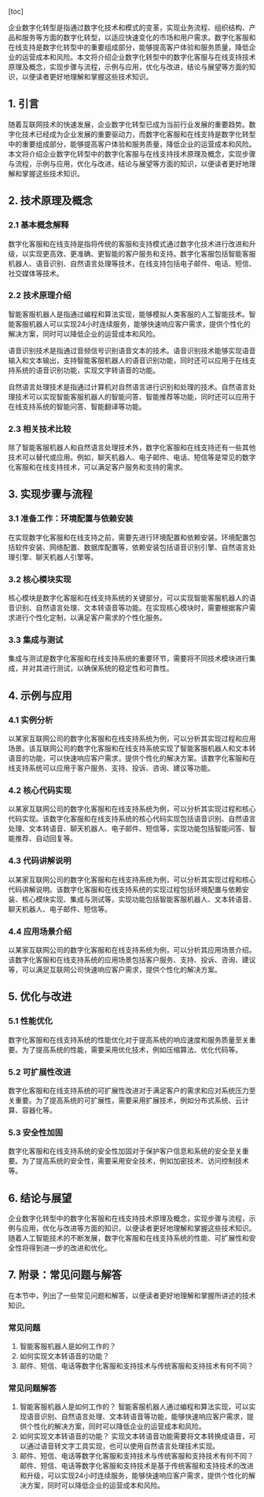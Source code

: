 
[toc]                    
                
                
企业数字化转型是指通过数字化技术和模式的变革，实现业务流程、组织结构、产品和服务等方面的数字化转型，以适应快速变化的市场和用户需求。数字化客服和在线支持是数字化转型中的重要组成部分，能够提高客户体验和服务质量，降低企业的运营成本和风险。本文将介绍企业数字化转型中的数字化客服与在线支持技术原理及概念，实现步骤与流程，示例与应用，优化与改进，结论与展望等方面的知识，以便读者更好地理解和掌握这些技术知识。

## 1. 引言

随着互联网技术的快速发展，企业数字化转型已成为当前行业发展的重要趋势。数字化技术已经成为企业发展的重要驱动力，而数字化客服和在线支持是数字化转型中的重要组成部分，能够提高客户体验和服务质量，降低企业的运营成本和风险。本文将介绍企业数字化转型中的数字化客服与在线支持技术原理及概念，实现步骤与流程，示例与应用，优化与改进，结论与展望等方面的知识，以便读者更好地理解和掌握这些技术知识。

## 2. 技术原理及概念

### 2.1 基本概念解释

数字化客服和在线支持是指将传统的客服和支持模式通过数字化技术进行改进和升级，以实现更高效、更准确、更智能的客户服务和支持。数字化客服包括智能客服机器人、语音识别、自然语言处理等技术，在线支持包括电子邮件、电话、短信、社交媒体等技术。

### 2.2 技术原理介绍

智能客服机器人是指通过编程和算法实现，能够模拟人类客服的人工智能技术。智能客服机器人可以实现24小时连续服务，能够快速响应客户需求，提供个性化的解决方案，同时可以降低企业的运营成本和风险。

语音识别技术是指通过音频信号识别语音文本的技术。语音识别技术能够实现语音输入和文本输出，支持智能客服机器人的语音识别功能，同时还可以应用于在线支持系统的语音识别功能，实现文字转语音的功能。

自然语言处理技术是指通过计算机对自然语言进行识别和处理的技术。自然语言处理技术可以实现智能客服机器人的智能问答、智能推荐等功能，同时还可以应用于在线支持系统的智能问答、智能翻译等功能。

### 2.3 相关技术比较

除了智能客服机器人和自然语言处理技术外，数字化客服和在线支持还有一些其他技术可以替代或应用。例如，聊天机器人、电子邮件、电话、短信等是常见的数字化客服和在线支持技术，可以满足客户服务和支持的需求。

## 3. 实现步骤与流程

### 3.1 准备工作：环境配置与依赖安装

在实现数字化客服和在线支持之前，需要先进行环境配置和依赖安装。环境配置包括软件安装、网络配置、数据库配置等，依赖安装包括语音识别引擎、自然语言处理引擎、聊天机器人引擎等。

### 3.2 核心模块实现

核心模块是数字化客服和在线支持系统的关键部分，可以实现智能客服机器人的语音识别、自然语言处理、文本转语音等功能。在实现核心模块时，需要根据客户需求进行个性化定制，以满足客户需求的个性化服务。

### 3.3 集成与测试

集成与测试是数字化客服和在线支持系统的重要环节，需要将不同技术模块进行集成，并对其进行测试，以确保系统的稳定性和可靠性。

## 4. 示例与应用

### 4.1 实例分析

以某家互联网公司的数字化客服和在线支持系统为例，可以分析其实现过程和应用场景。该互联网公司的数字化客服和在线支持系统实现了智能客服机器人和文本转语音的功能，可以快速响应客户需求，提供个性化的解决方案。该数字化客服和在线支持系统可以应用于客户服务、支持、投诉、咨询、建议等功能。

### 4.2 核心代码实现

以某家互联网公司的数字化客服和在线支持系统为例，可以分析其实现过程和核心代码实现。该数字化客服和在线支持系统的核心代码实现包括语音识别、自然语言处理、文本转语音、聊天机器人、电子邮件、短信等，实现功能包括智能问答、智能推荐、自动回复等。

### 4.3 代码讲解说明

以某家互联网公司的数字化客服和在线支持系统为例，可以分析其实现过程和核心代码讲解说明。该数字化客服和在线支持系统的实现过程包括环境配置与依赖安装、核心模块实现、集成与测试等，实现功能包括智能客服机器人、文本转语音、聊天机器人、电子邮件、短信等。

### 4.4 应用场景介绍

以某家互联网公司的数字化客服和在线支持系统为例，可以分析其应用场景介绍。该数字化客服和在线支持系统的应用场景包括客户服务、支持、投诉、咨询、建议等，可以满足互联网公司快速响应客户需求，提供个性化的解决方案。

## 5. 优化与改进

### 5.1 性能优化

数字化客服和在线支持系统的性能优化对于提高系统的响应速度和服务质量至关重要。为了提高系统的性能，需要采用优化技术，例如压缩算法、优化代码等。

### 5.2 可扩展性改进

数字化客服和在线支持系统的可扩展性改进对于满足客户的需求和应对系统压力至关重要。为了提高系统的可扩展性，需要采用扩展技术，例如分布式系统、云计算、容器化等。

### 5.3 安全性加固

数字化客服和在线支持系统的安全性加固对于保护客户信息和系统的安全至关重要。为了提高系统的安全性，需要采用安全技术，例如加密技术、访问控制技术等。

## 6. 结论与展望

企业数字化转型中的数字化客服和在线支持技术原理及概念，实现步骤与流程，示例与应用，优化与改进等方面的知识，以便读者更好地理解和掌握这些技术知识。随着人工智能技术的不断发展，数字化客服和在线支持系统的性能、可扩展性和安全性将得到进一步的改进和优化。

## 7. 附录：常见问题与解答

在本节中，列出了一些常见问题和解答，以便读者更好地理解和掌握所讲述的技术知识。

### 常见问题

1. 智能客服机器人是如何工作的？
2. 如何实现文本转语音的功能？
3. 邮件、短信、电话等数字化客服和支持技术与传统客服和支持技术有何不同？

### 常见问题解答

1. 智能客服机器人是如何工作的？
智能客服机器人通过编程和算法实现，可以实现语音识别、自然语言处理、文本转语音等功能，能够快速响应客户需求，提供个性化的解决方案，同时可以降低企业的运营成本和风险。
2. 如何实现文本转语音的功能？
实现文本转语音功能需要将文本转换成语音，可以通过语音转文字工具实现，也可以使用自然语言处理技术实现。
3. 邮件、短信、电话等数字化客服和支持技术与传统客服和支持技术有何不同？
邮件、短信、电话等数字化客服和支持技术是基于传统客服和支持技术的改进和升级，可以实现24小时连续服务，能够快速响应客户需求，提供个性化的解决方案，同时可以降低企业的运营成本和风险。

